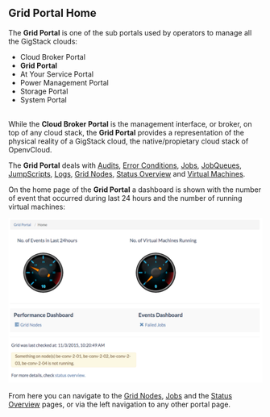 ## Grid Portal Home

The **Grid Portal** is one of the sub portals used by operators to manage all the GigStack clouds:

* Cloud Broker Portal
* **Grid Portal**
* At Your Service Portal
* Power Management Portal
* Storage Portal
* System Portal

<br/>While the **Cloud Broker Portal** is the management interface, or broker, on top of any cloud stack, the **Grid Portal** provides a representation of the physical reality of a GigStack cloud, the native/propietary cloud stack of OpenvCloud.

The **Grid Portal** deals with [Audits](../Audits/Audits.md), [Error Conditions](../ErrorConditions/ErrorsConditions.md), [Jobs](../Jobs/Jobs.md), [JobQueues](../JobQueues/JobQueues.md), [JumpScripts](../JumpScripts/JumpScripts.md), [Logs](../Logs/Logs.md), [Grid Nodes](../GridNodes/GridNodes.md), [Status Overview](..StatusOverview/StatusOverview.md) and [Virtual Machines](../VirtualMachines/VirtualMachines.md).

On the home page of the **Grid Portal** a dashboard is shown with the number of event that occurred during last 24 hours and the number of running virtual machines:

![[]](Home.png)

From here you can navigate to the [Grid Nodes](../GridNodes/GridNodes.md), [Jobs](../Jobs/Jobs.md) and the [Status Overview](../StatusOverview/StatusOverview.md) pages, or via the left navigation to any other portal page.
